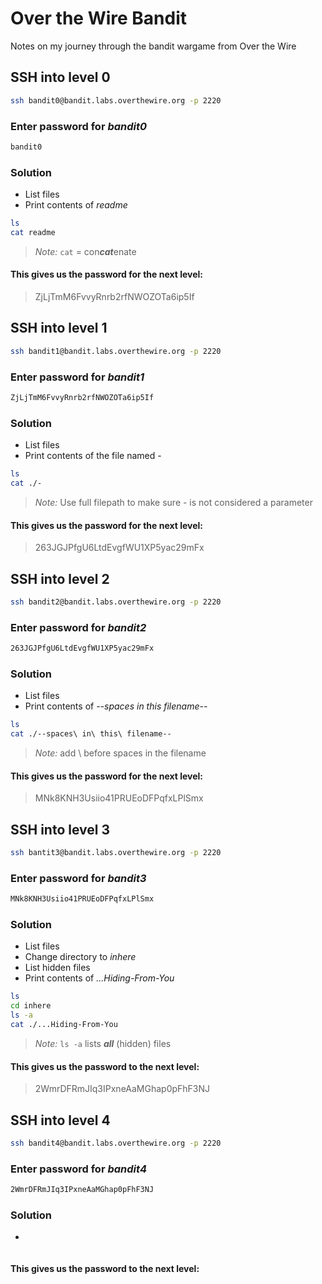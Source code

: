 # Over the Wire Bandit

Notes on my journey through the bandit wargame from Over the Wire

## SSH into level 0

```bash
ssh bandit0@bandit.labs.overthewire.org -p 2220
```

### Enter password for *bandit0*

```bash
bandit0
```

### Solution

- List files  
- Print contents of *readme*
```bash
ls  
cat readme
```  
> *Note:* `cat` = con***cat***enate

#### This gives us the password for the next level:

> ZjLjTmM6FvvyRnrb2rfNWOZOTa6ip5If

## SSH into level 1

```bash
ssh bandit1@bandit.labs.overthewire.org -p 2220
```

### Enter password for *bandit1*

```bash
ZjLjTmM6FvvyRnrb2rfNWOZOTa6ip5If
```

### Solution

- List files  
- Print contents of the file named -  
```bash
ls
cat ./-
``` 
> *Note:* Use full filepath to make sure - is not considered a parameter  

#### This gives us the password for the next level:

> 263JGJPfgU6LtdEvgfWU1XP5yac29mFx

## SSH into level 2

```bash
ssh bandit2@bandit.labs.overthewire.org -p 2220
```

### Enter password for *bandit2*

```bash
263JGJPfgU6LtdEvgfWU1XP5yac29mFx
```

### Solution

- List files  
- Print contents of *--spaces in this filename--*
```bash
ls
cat ./--spaces\ in\ this\ filename--
```
> *Note:* add \ before spaces in the filename 

#### This gives us the password for the next level:

> MNk8KNH3Usiio41PRUEoDFPqfxLPlSmx

## SSH into level 3

```bash
ssh bantit3@bandit.labs.overthewire.org -p 2220
```

### Enter password for *bandit3*

```bash
MNk8KNH3Usiio41PRUEoDFPqfxLPlSmx
```

### Solution

- List files
- Change directory to *inhere*
- List hidden files
- Print contents of *...Hiding-From-You*
```bash
ls
cd inhere
ls -a
cat ./...Hiding-From-You
```
> *Note:* `ls -a` lists ***all*** (hidden) files

#### This gives us the password to the next level:

> 2WmrDFRmJIq3IPxneAaMGhap0pFhF3NJ

## SSH into level 4

```bash
ssh bandit4@bandit.labs.overthewire.org -p 2220
```

### Enter password for *bandit4*

```bash
2WmrDFRmJIq3IPxneAaMGhap0pFhF3NJ
```

### Solution

- 
```bash

```

#### This gives us the password to the next level:

> 